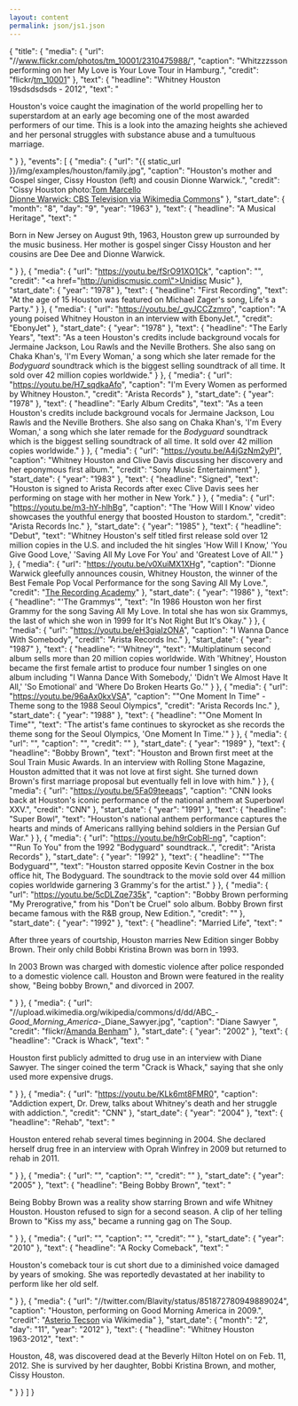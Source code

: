 ```yaml
---
layout: content
permalink: json/js1.json
---
```

{
    "title": {
        "media": {
          "url": "//www.flickr.com/photos/tm_10001/2310475988/",
          "caption": "Whitzzzsson performing on her My Love is Your Love Tour in Hamburg.",
          "credit": "flickr/<a href='http://www.flickr.com/photos/tm_10001/'>tm_10001</a>"
        },
        "text": {
          "headline": "Whitney Houston<br/> 19sdsdsdsds - 2012",
          "text": "<p>Houston's voice caught the imagination of the world propelling her to superstardom at an early age becoming one of the most awarded performers of our time. This is a look into the amazing heights she achieved and her personal struggles with substance abuse and a tumultuous marriage.</p>"
        }
    },
    "events": [
      {
        "media": {
          "url": "{{ static_url }}/img/examples/houston/family.jpg",
          "caption": "Houston's mother and Gospel singer, Cissy Houston (left) and cousin Dionne Warwick.",
          "credit": "Cissy Houston photo:<a href='http://www.flickr.com/photos/11447043@N00/418180903/'>Tom Marcello</a><br/><a href='http://commons.wikimedia.org/wiki/File%3ADionne_Warwick_television_special_1969.JPG'>Dionne Warwick: CBS Television via Wikimedia Commons</a>"
        },
        "start_date": {
          "month": "8",
          "day": "9",
          "year": "1963"
        },
        "text": {
          "headline": "A Musical Heritage",
          "text": "<p>Born in New Jersey on August 9th, 1963, Houston grew up surrounded by the music business. Her mother is gospel singer Cissy Houston and her cousins are Dee Dee and Dionne Warwick.</p>"
        }
      },
      {
        "media": {
          "url": "https://youtu.be/fSrO91XO1Ck",
          "caption": "",
          "credit": "<a href=\"http://unidiscmusic.com\">Unidisc Music</a>"
        },
        "start_date": {
          "year": "1978"
        },
        "text": {
          "headline": "First Recording",
          "text": "At the age of 15 Houston was featured on Michael Zager's song, Life's a Party."
        }
      },
      {
        "media": {
          "url": "https://youtu.be/_gvJCCZzmro",
          "caption": "A young poised Whitney Houston in an interview with EbonyJet.",
          "credit": "EbonyJet"
        },
        "start_date": {
          "year": "1978"
        },
        "text": {
          "headline": "The Early Years",
          "text": "As a teen Houston's credits include background vocals for Jermaine Jackson, Lou Rawls and the Neville Brothers. She also sang on Chaka Khan's, 'I'm Every Woman,' a song which she later remade for the <i>Bodyguard</i> soundtrack which is the biggest selling soundtrack of all time. It sold over 42 million copies worldwide."
        }
      },
      {
        "media": {
          "url": "https://youtu.be/H7_sqdkaAfo",
          "caption": "I'm Every Women as performed by Whitney Houston.",
          "credit": "Arista Records"
        },
        "start_date": {
          "year": "1978"
        },
        "text": {
          "headline": "Early Album Credits",
          "text": "As a teen Houston's credits include background vocals for Jermaine Jackson, Lou Rawls and the Neville Brothers. She also sang on Chaka Khan's, 'I'm Every Woman,' a song which she later remade for the <i>Bodyguard</i> soundtrack which is the biggest selling soundtrack of all time. It sold over 42 million copies worldwide."
        }
      },
      {
        "media": {
          "url": "https://youtu.be/A4jGzNm2yPI",
          "caption": "Whitney Houston and Clive Davis discussing her discovery and her eponymous first album.",
          "credit": "Sony Music Entertainment"
        },
        "start_date": {
          "year": "1983"
        },
        "text": {
          "headline": "Signed",
          "text": "Houston is signed to Arista Records after exec Clive Davis sees her performing on stage with her mother in New York."
        }
      },
      {
        "media": {
          "url": "https://youtu.be/m3-hY-hlhBg",
          "caption": "The 'How Will I Know' video showcases the youthful energy that boosted Houston to stardom.",
          "credit": "Arista Records Inc."
        },
        "start_date": {
          "year": "1985"
        },
        "text": {
          "headline": "Debut",
          "text": "Whitney Houston's self titled first release sold over 12 million copies in the U.S. and included the hit singles 'How Will I Know,' 'You Give Good Love,' 'Saving All My Love For You' and 'Greatest Love of All.'"
        }
      },
      {
        "media": {
          "url": "https://youtu.be/v0XuiMX1XHg",
          "caption": "Dionne Warwick gleefully announces cousin, Whitney Houston, the winner of the Best Female Pop Vocal Performance for the song Saving All My Love.",
          "credit": "<a href='http://grammy.org'>The Recording Academy</a>"
        },
        "start_date": {
          "year": "1986"
        },
        "text": {
          "headline": "'The Grammys'",
          "text": "In 1986 Houston won her first Grammy for the song Saving All My Love. In total she has won six Grammys, the last of which she won in 1999 for It's Not Right But It's Okay."
        }
      },
      {
        "media": {
          "url": "https://youtu.be/eH3giaIzONA",
          "caption": "I Wanna Dance With Somebody",
          "credit": "Arista Records Inc."
        },
        "start_date": {
          "year": "1987"
        },
        "text": {
          "headline": "'Whitney'",
          "text": "Multiplatinum second album sells more than 20 million copies worldwide. With 'Whitney', Houston became the first female artist to produce four number 1 singles on one album including \"I Wanna Dance With Somebody,' 'Didn't We Almost Have It All,' 'So Emotional' and 'Where Do Broken Hearts Go.'"
        }
      },
      {
        "media": {
          "url": "https://youtu.be/96aAx0kxVSA",
          "caption": "\"One Moment In Time\" - Theme song to the 1988 Seoul Olympics",
          "credit": "Arista Records Inc."
        },
        "start_date": {
          "year": "1988"
        },
        "text": {
          "headline": "\"One Moment In Time\"",
          "text": "The artist's fame continues to skyrocket as she records the theme song for the Seoul Olympics, 'One Moment In Time.'"
        }
      },
      {
        "media": {
          "url": "",
          "caption": "",
          "credit": ""
        },
        "start_date": {
          "year": "1989"
        },
        "text": {
          "headline": "Bobby Brown",
          "text": "Houston and Brown first meet at the Soul Train Music Awards. In an interview with Rolling Stone Magazine, Houston admitted that it was not love at first sight. She turned down Brown's first marriage proposal but eventually fell in love with him."
        }
      },
      {
        "media": {
          "url": "https://youtu.be/5Fa09teeaqs",
          "caption": "CNN looks back at Houston's iconic performance of the national anthem at Superbowl XXV.",
          "credit": "CNN"
        },
        "start_date": {
          "year": "1991"
        },
        "text": {
          "headline": "Super Bowl",
          "text": "Houston's national anthem performance captures the hearts and minds of Americans ralllying behind soldiers in the Persian Guf War."
        }
      },
      {
        "media": {
          "url": "https://youtu.be/h9rCobRl-ng",
          "caption": "\"Run To You\" from the 1992 \"Bodyguard\" soundtrack..",
          "credit": "Arista Records"
        },
        "start_date": {
          "year": "1992"
        },
        "text": {
          "headline": "\"The Bodyguard\"",
          "text": "Houston starred opposite Kevin Costner in the box office hit, The Bodyguard. The soundtrack to the movie sold over 44 million copies worldwide  garnering 3 Grammy's for the artist."
        }
      },
      {
        "media": {
          "url": "https://youtu.be/5cDLZqe735k",
          "caption": "Bobby Brown performing \"My Prerogrative,\" from his \"Don't be Cruel\" solo album. Bobby Brown first became famous with the R&B group, New Edition.",
          "credit": ""
        },
        "start_date": {
          "year": "1992"
        },
        "text": {
          "headline": "Married Life",
          "text": "<p>After three years of courtship, Houston marries New Edition singer Bobby Brown. Their only child Bobbi Kristina Brown was born in 1993.</p><p>In 2003 Brown was charged with domestic violence after police responded to a domestic violence call. Houston and Brown were featured in the reality show, \"Being bobby Brown,\" and divorced in 2007.</p>"
        }
      },
      {
        "media": {
          "url": "//upload.wikimedia.org/wikipedia/commons/d/dd/ABC_-_Good_Morning_America_-_Diane_Sawyer.jpg",
          "caption": "Diane Sawyer ",
          "credit": "flickr/<a href='http://www.flickr.com/photos/23843757@N00/194521206/'>Amanda Benham</a>"
        },
        "start_date": {
          "year": "2002"
        },
        "text": {
          "headline": "Crack is Whack",
          "text": "<p>Houston first publicly admitted to drug use in an interview with Diane Sawyer. The singer coined the term \"Crack is Whack,\" saying that she only used more expensive drugs.</p>"
        }
      },
      {
        "media": {
          "url": "https://youtu.be/KLk6mt8FMR0",
          "caption": "Addiction expert, Dr. Drew, talks about Whitney's death and her struggle with addiction.",
          "credit": "CNN"
        },
        "start_date": {
          "year": "2004"
        },
        "text": {
          "headline": "Rehab",
          "text": "<p>Houston entered rehab several times beginning in 2004. She declared herself drug free in an interview with Oprah Winfrey in 2009 but returned to rehab in 2011.</p>"
        }
      },
      {
        "media": {
          "url": "",
          "caption": "",
          "credit": ""
        },
        "start_date": {
          "year": "2005"
        },
        "text": {
          "headline": "Being Bobby Brown",
          "text": "<p>Being Bobby Brown was a reality show starring Brown and wife Whitney Houston. Houston refused to sign for a second season. A clip of her telling Brown to \"Kiss my ass,\" became a running gag on The Soup.</p>"
        }
      },
      {
        "media": {
          "url": "",
          "caption": "",
          "credit": ""
        },
        "start_date": {
          "year": "2010"
        },
        "text": {
          "headline": "A Rocky Comeback",
          "text": "<p>Houston's comeback tour is cut short due to a diminished voice damaged by years of smoking. She was reportedly devastated at her inability to perform like her old self.</p>"
        }
      },
      {
        "media": {
          "url": "//twitter.com/Blavity/status/851872780949889024",
          "caption": "Houston, performing on Good Morning America in 2009.",
          "credit": "<a href='http://commons.wikimedia.org/wiki/File%3AFlickr_Whitney_Houston_performing_on_GMA_2009_4.jpg'>Asterio Tecson</a> via Wikimedia"
        },
        "start_date": {
          "month": "2",
          "day": "11",
          "year": "2012"
        },
        "text": {
          "headline": "Whitney Houston<br/> 1963-2012",
          "text": "<p>Houston, 48, was discovered dead at the Beverly Hilton Hotel on  on Feb. 11, 2012. She is survived by her daughter, Bobbi Kristina Brown, and mother, Cissy Houston.</p>"
        }
      }
    ]
}